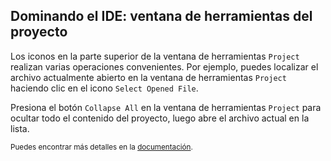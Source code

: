 ## Dominando el IDE: ventana de herramientas del proyecto

Los iconos en la parte superior de la ventana de herramientas <span class="control">`Project`</span> realizan varias operaciones convenientes. Por ejemplo, puedes localizar el archivo actualmente abierto en la ventana de herramientas <span class="control">`Project`</span> haciendo clic en el icono <span class="control">`Select Opened File`</span>.

Presiona el botón <span class="control">`Collapse All`</span> en la ventana de herramientas <span class="control">`Project`</span> para ocultar todo el contenido del proyecto, luego abre el archivo actual en la lista.

<sub>Puedes encontrar más detalles en la <a href="https://www.jetbrains.com/help/idea/project-tool-window.html#title_bar_buttons">documentación</a>.</sub>